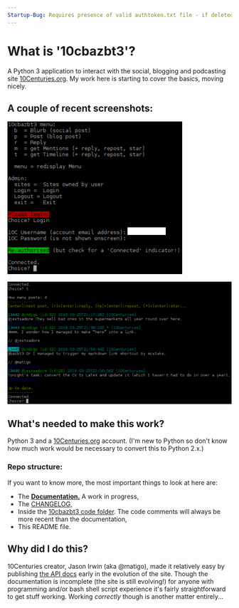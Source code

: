 ```yaml
---
Startup-Bug: Requires presence of valid authtoken.txt file - if deleted after successful login but before logout. See issue #28.
---
```


# What is '10cbazbt3'?
A Python 3 application to interact with the social, blogging and podcasting site [10Centuries.org](http://10centuries.org).  My work here is starting to cover the basics, moving nicely.

## A couple of recent screenshots:
[![screenshot](/images/10cbazbt3_login_success.PNG)](/images/10cbazbt3_login_success.PNG)

[![screenshot](/images/10cbazbt3_timeline.PNG)](/images/10cbazbt3_timeline.PNG)

## What's needed to make this work?
Python 3 and a [10Centuries.org](http://10centuries.org) account.  (I'm new to Python so don't know how much work would be necessary to convert this to Python 2.x.)

### Repo structure:
If you want to know more, the most important things to look at here are:

* The **[Documentation.](/docs/00-index.md)**  A work in progress,
* The [CHANGELOG,](CHANGELOG.md)
* Inside the [10cbazbt3 code folder](/10cbazbt3/).  The code comments will always be more recent than the documentation,
* This README file.

## Why did I do this?
10Centuries creator, Jason Irwin (aka @matigo), made it relatively easy by publishing [the API docs](https://docs.10centuries.org/) early in the evolution of the site.  Though the documentation is incomplete (the site is still evolving!) for anyone with programming and/or bash shell script experience it's fairly straightforward to get stuff working.  Working *correctly* though is another matter entirely...
